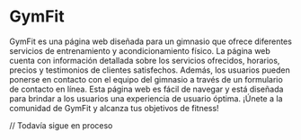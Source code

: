 # GymFit

GymFit es una página web diseñada para un gimnasio que ofrece diferentes servicios de entrenamiento y acondicionamiento físico. La página web cuenta con información detallada sobre los servicios ofrecidos, horarios, precios y testimonios de clientes satisfechos. Además, los usuarios pueden ponerse en contacto con el equipo del gimnasio a través de un formulario de contacto en línea. Esta página web es fácil de navegar y está diseñada para brindar a los usuarios una experiencia de usuario óptima. ¡Únete a la comunidad de GymFit y alcanza tus objetivos de fitness!

// Todavía sigue en proceso
